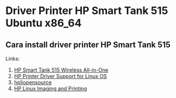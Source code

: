 # Driver Printer HP Smart Tank 515 Ubuntu x86_64
Cara install driver printer HP Smart Tank 515
---
<p>Links:</p>
<ol>
  <li><a href="https://support.hp.com/us-en/drivers/hp-smart-tank-510-wireless-all-in-one-series/model/18695914"> HP Smart Tank 515 Wireless All-in-One </a></li>
  <li><a href="https://support.hp.com/us-en/document/ish_7795955-7796023-16">HP Printer Driver Support for Linux OS</a></li>
  <li><a href="http://hplipopensource.com/">hpliopensource</a></li>
  <li><a href="https://developers.hp.com/hp-linux-imaging-and-printing">HP Linux Imaging and Printing</a></li>
</ol>
